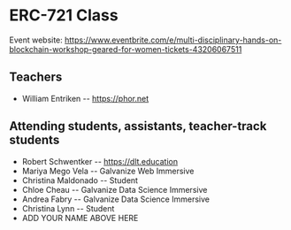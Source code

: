 # ERC-721 Class

Event website: https://www.eventbrite.com/e/multi-disciplinary-hands-on-blockchain-workshop-geared-for-women-tickets-43206067511

## Teachers

* William Entriken -- https://phor.net

## Attending students, assistants, teacher-track students
* Robert Schwentker -- https://dlt.education
* Mariya Mego Vela -- Galvanize Web Immersive
* Christina Maldonado -- Student
* Chloe Cheau -- Galvanize Data Science Immersive 
* Andrea Fabry -- Galvanize Data Science Immersive 
* Christina Lynn -- Student
* ADD YOUR NAME ABOVE HERE

